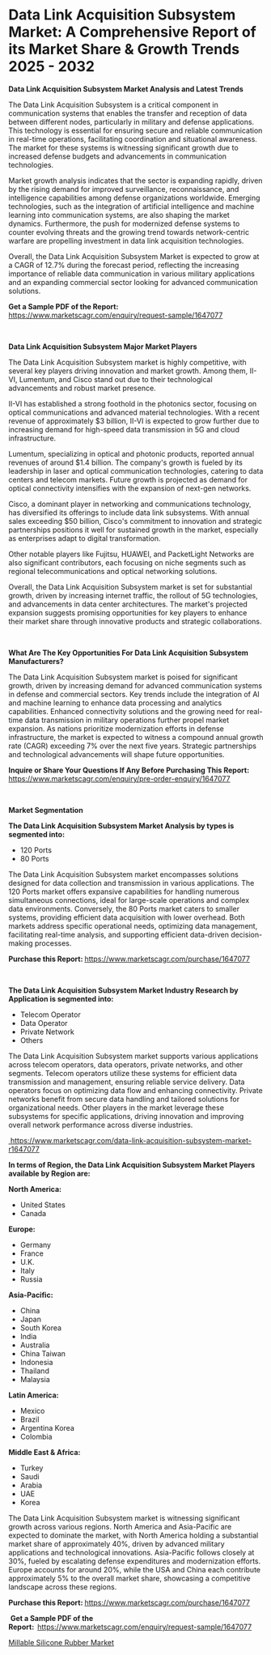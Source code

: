 <p><h1>Data Link Acquisition Subsystem Market: A Comprehensive Report of its Market Share & Growth Trends 2025 - 2032</h1></p><p><strong>Data Link Acquisition Subsystem Market Analysis and Latest Trends</strong></p>
<p><p>The Data Link Acquisition Subsystem is a critical component in communication systems that enables the transfer and reception of data between different nodes, particularly in military and defense applications. This technology is essential for ensuring secure and reliable communication in real-time operations, facilitating coordination and situational awareness. The market for these systems is witnessing significant growth due to increased defense budgets and advancements in communication technologies.</p><p>Market growth analysis indicates that the sector is expanding rapidly, driven by the rising demand for improved surveillance, reconnaissance, and intelligence capabilities among defense organizations worldwide. Emerging technologies, such as the integration of artificial intelligence and machine learning into communication systems, are also shaping the market dynamics. Furthermore, the push for modernized defense systems to counter evolving threats and the growing trend towards network-centric warfare are propelling investment in data link acquisition technologies.</p><p>Overall, the Data Link Acquisition Subsystem Market is expected to grow at a CAGR of 12.7% during the forecast period, reflecting the increasing importance of reliable data communication in various military applications and an expanding commercial sector looking for advanced communication solutions.</p></p>
<p><strong>Get a Sample PDF of the Report:&nbsp;</strong> <a href="https://www.marketscagr.com/enquiry/request-sample/1647077?utm_campaign=3188&utm_medium=2&utm_source=Github&utm_content=ia&utm_term=29032025&utm_id=data-link-acquisition-subsystem">https://www.marketscagr.com/enquiry/request-sample/1647077</a></p>
<p>&nbsp;</p>
<p><strong>Data Link Acquisition Subsystem Major Market Players</strong></p>
<p><p>The Data Link Acquisition Subsystem market is highly competitive, with several key players driving innovation and market growth. Among them, II-VI, Lumentum, and Cisco stand out due to their technological advancements and robust market presence.</p><p>II-VI has established a strong foothold in the photonics sector, focusing on optical communications and advanced material technologies. With a recent revenue of approximately $3 billion, II-VI is expected to grow further due to increasing demand for high-speed data transmission in 5G and cloud infrastructure.</p><p>Lumentum, specializing in optical and photonic products, reported annual revenues of around $1.4 billion. The company's growth is fueled by its leadership in laser and optical communication technologies, catering to data centers and telecom markets. Future growth is projected as demand for optical connectivity intensifies with the expansion of next-gen networks.</p><p>Cisco, a dominant player in networking and communications technology, has diversified its offerings to include data link subsystems. With annual sales exceeding $50 billion, Cisco's commitment to innovation and strategic partnerships positions it well for sustained growth in the market, especially as enterprises adapt to digital transformation.</p><p>Other notable players like Fujitsu, HUAWEI, and PacketLight Networks are also significant contributors, each focusing on niche segments such as regional telecommunications and optical networking solutions.</p><p>Overall, the Data Link Acquisition Subsystem market is set for substantial growth, driven by increasing internet traffic, the rollout of 5G technologies, and advancements in data center architectures. The market's projected expansion suggests promising opportunities for key players to enhance their market share through innovative products and strategic collaborations.</p></p>
<p>&nbsp;</p>
<p><strong>What Are The Key Opportunities For Data Link Acquisition Subsystem Manufacturers?</strong></p>
<p><p>The Data Link Acquisition Subsystem market is poised for significant growth, driven by increasing demand for advanced communication systems in defense and commercial sectors. Key trends include the integration of AI and machine learning to enhance data processing and analytics capabilities. Enhanced connectivity solutions and the growing need for real-time data transmission in military operations further propel market expansion. As nations prioritize modernization efforts in defense infrastructure, the market is expected to witness a compound annual growth rate (CAGR) exceeding 7% over the next five years. Strategic partnerships and technological advancements will shape future opportunities.</p></p>
<p><strong>Inquire or Share Your Questions If Any Before Purchasing This Report:</strong> <a href="https://www.marketscagr.com/enquiry/pre-order-enquiry/1647077?utm_campaign=3188&utm_medium=2&utm_source=Github&utm_content=ia&utm_term=29032025&utm_id=data-link-acquisition-subsystem">https://www.marketscagr.com/enquiry/pre-order-enquiry/1647077</a></p>
<p>&nbsp;</p>
<p><strong>Market Segmentation</strong></p>
<p><strong>The Data Link Acquisition Subsystem Market Analysis by types is segmented into:</strong></p>
<p><ul><li>120 Ports</li><li>80 Ports</li></ul></p>
<p><p>The Data Link Acquisition Subsystem market encompasses solutions designed for data collection and transmission in various applications. The 120 Ports market offers expansive capabilities for handling numerous simultaneous connections, ideal for large-scale operations and complex data environments. Conversely, the 80 Ports market caters to smaller systems, providing efficient data acquisition with lower overhead. Both markets address specific operational needs, optimizing data management, facilitating real-time analysis, and supporting efficient data-driven decision-making processes.</p></p>
<p><strong>Purchase this Report:&nbsp;</strong><a href="https://www.marketscagr.com/purchase/1647077?utm_campaign=3188&utm_medium=2&utm_source=Github&utm_content=ia&utm_term=29032025&utm_id=data-link-acquisition-subsystem">https://www.marketscagr.com/purchase/1647077</a></p>
<p>&nbsp;</p>
<p><strong>The Data Link Acquisition Subsystem Market Industry Research by Application is segmented into:</strong></p>
<p><ul><li>Telecom Operator</li><li>Data Operator</li><li>Private Network</li><li>Others</li></ul></p>
<p><p>The Data Link Acquisition Subsystem market supports various applications across telecom operators, data operators, private networks, and other segments. Telecom operators utilize these systems for efficient data transmission and management, ensuring reliable service delivery. Data operators focus on optimizing data flow and enhancing connectivity. Private networks benefit from secure data handling and tailored solutions for organizational needs. Other players in the market leverage these subsystems for specific applications, driving innovation and improving overall network performance across diverse industries.</p></p>
<p><a href="https://www.marketscagr.com/data-link-acquisition-subsystem-market-r1647077?utm_campaign=3188&utm_medium=2&utm_source=Github&utm_content=ia&utm_term=29032025&utm_id=data-link-acquisition-subsystem">&nbsp;https://www.marketscagr.com/data-link-acquisition-subsystem-market-r1647077</a></p>
<p><strong>In terms of Region, the Data Link Acquisition Subsystem Market Players available by Region are:</strong></p>
<p>
    <p> <strong> North America: </strong>
        <ul>
            <li>United States</li>
            <li>Canada</li>
        </ul>
        </p> 
    <p> <strong> Europe: </strong>
        <ul>
            <li>Germany</li>
            <li>France</li>
            <li>U.K.</li>
            <li>Italy</li>
            <li>Russia</li>
        </ul>
        </p> 
    <p> <strong> Asia-Pacific: </strong>
        <ul>
            <li>China</li>
            <li>Japan</li>
            <li>South Korea</li>
            <li>India</li>
            <li>Australia</li>
            <li>China Taiwan</li>
            <li>Indonesia</li>
            <li>Thailand</li>
            <li>Malaysia</li>
        </ul>
        </p> 
    <p> <strong> Latin America: </strong>
        <ul>
            <li>Mexico</li>
            <li>Brazil</li>
            <li>Argentina Korea</li>
            <li>Colombia</li>
        </ul>
        </p> 
    <p> <strong> Middle East & Africa: </strong>
        <ul>
            <li>Turkey</li>
            <li>Saudi</li>
            <li>Arabia</li>
            <li>UAE</li>
            <li>Korea</li>
        </ul>
    </p>
    </p>
<p><p>The Data Link Acquisition Subsystem market is witnessing significant growth across various regions. North America and Asia-Pacific are expected to dominate the market, with North America holding a substantial market share of approximately 40%, driven by advanced military applications and technological innovations. Asia-Pacific follows closely at 30%, fueled by escalating defense expenditures and modernization efforts. Europe accounts for around 20%, while the USA and China each contribute approximately 5% to the overall market share, showcasing a competitive landscape across these regions.</p></p>
<p><strong>Purchase this Report: </strong><a href="https://www.marketscagr.com/purchase/1647077?utm_campaign=3188&utm_medium=2&utm_source=Github&utm_content=ia&utm_term=29032025&utm_id=data-link-acquisition-subsystem">https://www.marketscagr.com/purchase/1647077</a></p>
<p>&nbsp;<strong>Get a Sample PDF of the Report:&nbsp;&nbsp;</strong><a href="https://www.marketscagr.com/enquiry/request-sample/1647077?utm_campaign=3188&utm_medium=2&utm_source=Github&utm_content=ia&utm_term=29032025&utm_id=data-link-acquisition-subsystem">https://www.marketscagr.com/enquiry/request-sample/1647077</a></p>
<p><strong></strong></p>
<p><p><a href="https://github.com/osamhcombre/Market-Research-Report-List-1/blob/main/millable-silicone-rubber-market.md?utm_campaign=3188&utm_medium=2&utm_source=Github&utm_content=ia&utm_term=29032025&utm_id=data-link-acquisition-subsystem">Millable Silicone Rubber Market</a></p></p>
